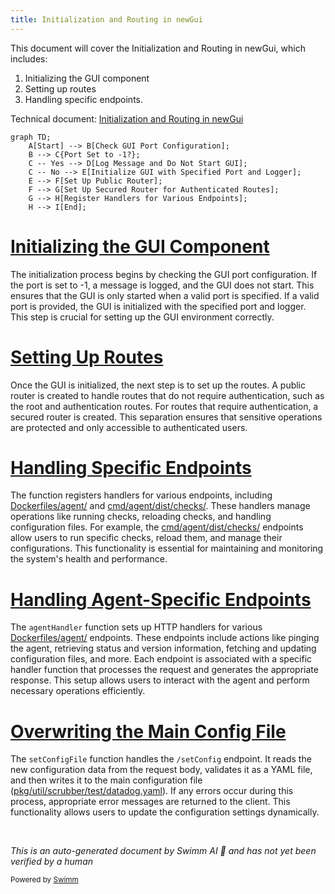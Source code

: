 ```yaml
---
title: Initialization and Routing in newGui
---
```

This document will cover the Initialization and Routing in newGui, which includes:

1. Initializing the GUI component
2. Setting up routes
3. Handling specific endpoints.

Technical document: <SwmLink doc-title="Initialization and Routing in newGui">[Initialization and Routing in newGui](/.swm/initialization-and-routing-in-newgui.1ctgkmwx.sw.md)</SwmLink>

```mermaid
graph TD;
    A[Start] --> B[Check GUI Port Configuration];
    B --> C{Port Set to -1?};
    C -- Yes --> D[Log Message and Do Not Start GUI];
    C -- No --> E[Initialize GUI with Specified Port and Logger];
    E --> F[Set Up Public Router];
    F --> G[Set Up Secured Router for Authenticated Routes];
    G --> H[Register Handlers for Various Endpoints];
    H --> I[End];
```

# [Initializing the GUI Component](https://app.swimm.io/repos/Z2l0aHViJTNBJTNBZGF0YWRvZy1hZ2VudCUzQSUzQVN3aW1tLURlbW8=/docs/1ctgkmwx#initialization)

The initialization process begins by checking the GUI port configuration. If the port is set to -1, a message is logged, and the GUI does not start. This ensures that the GUI is only started when a valid port is specified. If a valid port is provided, the GUI is initialized with the specified port and logger. This step is crucial for setting up the GUI environment correctly.

# [Setting Up Routes](https://app.swimm.io/repos/Z2l0aHViJTNBJTNBZGF0YWRvZy1hZ2VudCUzQSUzQVN3aW1tLURlbW8=/docs/1ctgkmwx#route-handling)

Once the GUI is initialized, the next step is to set up the routes. A public router is created to handle routes that do not require authentication, such as the root and authentication routes. For routes that require authentication, a secured router is created. This separation ensures that sensitive operations are protected and only accessible to authenticated users.

# [Handling Specific Endpoints](https://app.swimm.io/repos/Z2l0aHViJTNBJTNBZGF0YWRvZy1hZ2VudCUzQSUzQVN3aW1tLURlbW8=/docs/1ctgkmwx#check-handler)

The function registers handlers for various endpoints, including <SwmPath>[Dockerfiles/agent/](Dockerfiles/agent/)</SwmPath> and <SwmPath>[cmd/agent/dist/checks/](cmd/agent/dist/checks/)</SwmPath>. These handlers manage operations like running checks, reloading checks, and handling configuration files. For example, the <SwmPath>[cmd/agent/dist/checks/](cmd/agent/dist/checks/)</SwmPath> endpoints allow users to run specific checks, reload them, and manage their configurations. This functionality is essential for maintaining and monitoring the system's health and performance.

# [Handling Agent-Specific Endpoints](https://app.swimm.io/repos/Z2l0aHViJTNBJTNBZGF0YWRvZy1hZ2VudCUzQSUzQVN3aW1tLURlbW8=/docs/1ctgkmwx#handling-agent-specific-endpoints)

The `agentHandler` function sets up HTTP handlers for various <SwmPath>[Dockerfiles/agent/](Dockerfiles/agent/)</SwmPath> endpoints. These endpoints include actions like pinging the agent, retrieving status and version information, fetching and updating configuration files, and more. Each endpoint is associated with a specific handler function that processes the request and generates the appropriate response. This setup allows users to interact with the agent and perform necessary operations efficiently.

# [Overwriting the Main Config File](https://app.swimm.io/repos/Z2l0aHViJTNBJTNBZGF0YWRvZy1hZ2VudCUzQSUzQVN3aW1tLURlbW8=/docs/1ctgkmwx#overwriting-the-main-config-file)

The `setConfigFile` function handles the `/setConfig` endpoint. It reads the new configuration data from the request body, validates it as a YAML file, and then writes it to the main configuration file (<SwmPath>[pkg/util/scrubber/test/datadog.yaml](pkg/util/scrubber/test/datadog.yaml)</SwmPath>). If any errors occur during this process, appropriate error messages are returned to the client. This functionality allows users to update the configuration settings dynamically.

&nbsp;

*This is an auto-generated document by Swimm AI 🌊 and has not yet been verified by a human*

<SwmMeta version="3.0.0" repo-id="Z2l0aHViJTNBJTNBZGF0YWRvZy1hZ2VudCUzQSUzQVN3aW1tLURlbW8=" repo-name="datadog-agent"><sup>Powered by [Swimm](/)</sup></SwmMeta>
